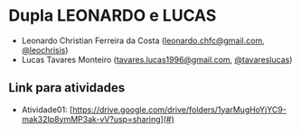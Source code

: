 # Dupla LEONARDO e LUCAS
- Leonardo Christian Ferreira da Costa (leonardo.chfc@gmail.com, [@leochrisis](https://github.com/leochrisis))
- Lucas Tavares Monteiro (tavares.lucas1996@gmail.com, [@tavareslucas](https://github.com/tavareslucas))
## Link para atividades

- Atividade01: [https://drive.google.com/drive/folders/1yarMugHoYjYC9-mak32Ip8ymMP3ak-vV?usp=sharing](#)
